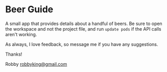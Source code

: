 # Beer Guide

A small app that provides details about a handful of beers. Be sure to open the workspace and not the project file, and run `update pods` if the API calls aren't working. 

As always, I love feedback, so message me if you have any suggestions. 

Thanks! 

Robby
robbyking@gmail.com
